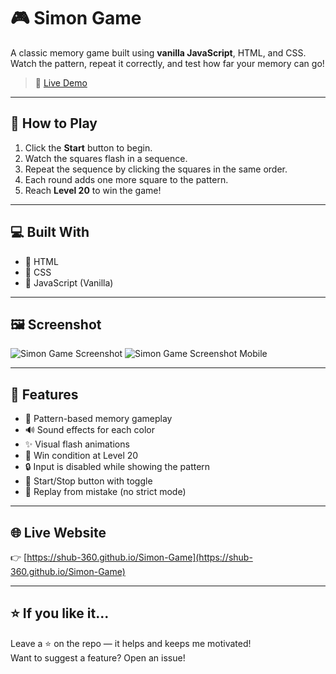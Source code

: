# 🎮 Simon Game

A classic memory game built using **vanilla JavaScript**, HTML, and CSS.  
Watch the pattern, repeat it correctly, and test how far your memory can go!

> 🚀 [Live Demo](https://shub-360.github.io/Simon-Game/)

---

## 🧠 How to Play

1. Click the **Start** button to begin.
2. Watch the squares flash in a sequence.
3. Repeat the sequence by clicking the squares in the same order.
4. Each round adds one more square to the pattern.
5. Reach **Level 20** to win the game!

---

## 💻 Built With

- 🧩 HTML
- 🎨 CSS
- 🧠 JavaScript (Vanilla)

---

## 🖼️ Screenshot

![Simon Game Screenshot](![image](https://github.com/user-attachments/assets/2eadf749-6823-4d3e-a2e1-361f306bf6fa)
)
![Simon Game Screenshot Mobile](![image](https://github.com/user-attachments/assets/84ef536d-328b-435b-851b-6fae62778136)
)

---

## 📂 Features

- 🔁 Pattern-based memory gameplay
- 🔊 Sound effects for each color
- ✨ Visual flash animations
- 🎯 Win condition at Level 20
- 🔒 Input is disabled while showing the pattern
- 🔘 Start/Stop button with toggle
- 🔁 Replay from mistake (no strict mode)

---

## 🌐 Live Website

👉 [https://shub-360.github.io/Simon-Game](https://shub-360.github.io/Simon-Game)

---


## ⭐ If you like it...

Leave a ⭐ on the repo — it helps and keeps me motivated!  
Want to suggest a feature? Open an issue!
